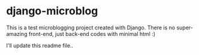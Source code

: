 # django-microblog

This is a test microblogging project created with Django. There is no super-amazing front-end, just back-end codes with minimal html :)

I'll update this readme file..

